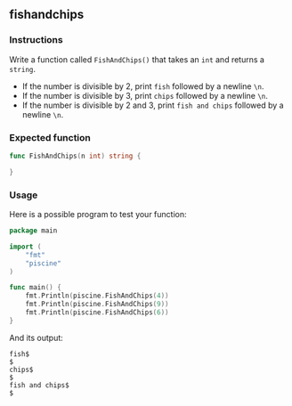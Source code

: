 ## fishandchips

### Instructions

Write a function called `FishAndChips()` that takes an `int` and returns a `string`.

- If the number is divisible by 2, print `fish` followed by a newline `\n`.
- If the number is divisible by 3, print `chips` followed by a newline `\n`.
- If the number is divisible by 2 and 3, print `fish and chips` followed by a newline `\n`.

### Expected function

```go
func FishAndChips(n int) string {

}
```

### Usage

Here is a possible program to test your function:

```go
package main

import (
	"fmt"
	"piscine"
)

func main() {
	fmt.Println(piscine.FishAndChips(4))
	fmt.Println(piscine.FishAndChips(9))
	fmt.Println(piscine.FishAndChips(6))
}
```

And its output:

```console
fish$
$
chips$
$
fish and chips$
$
```
